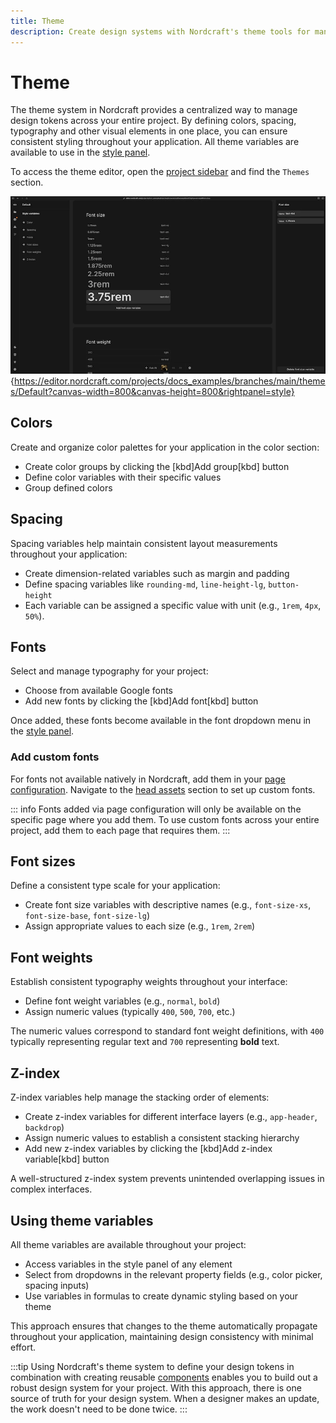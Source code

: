 ```yaml
---
title: Theme
description: Create design systems with Nordcraft's theme tools for managing colors, spacing, typography, fonts, and more across your project.
---
```


# Theme

The theme system in Nordcraft provides a centralized way to manage design tokens across your entire project. By defining colors, spacing, typography and other visual elements in one place, you can ensure consistent styling throughout your application. All theme variables are available to use in the [style panel](/the-editor/element-panel#style-panel).

To access the theme editor, open the [project sidebar](/the-editor/project-sidebar#project-sidebar) and find the `Themes` section.

![The Nordcraft theme editor. On the left are the following selectable categories: colors, spacing, fonts, font sizes, font weights, z-index. On the central canvas, a list of font size theme variables are displayed in their corresponding size. On the right, a panel is open where you can edit the name and value of the theme variable, and delete it using a button at the bottom of the panel.|16/9](theme.webp 'Theme'){https://editor.nordcraft.com/projects/docs_examples/branches/main/themes/Default?canvas-width=800&canvas-height=800&rightpanel=style}

## Colors

Create and organize color palettes for your application in the color section:

- Create color groups by clicking the [kbd]Add group[kbd] button
- Define color variables with their specific values
- Group defined colors

## Spacing

Spacing variables help maintain consistent layout measurements throughout your application:

- Create dimension-related variables such as margin and padding
- Define spacing variables like `rounding-md`, `line-height-lg`, `button-height`
- Each variable can be assigned a specific value with unit (e.g., `1rem`, `4px`, `50%`).

## Fonts

Select and manage typography for your project:

- Choose from available Google fonts
- Add new fonts by clicking the [kbd]Add font[kbd] button

Once added, these fonts become available in the font dropdown menu in the [style panel](/the-editor/element-panel#style-panel).

### Add custom fonts

For fonts not available natively in Nordcraft, add them in your [page configuration](/pages/page-configuration). Navigate to the [head assets](/pages/page-configuration#head-assets) section to set up custom fonts.

::: info
Fonts added via page configuration will only be available on the specific page where you add them. To use custom fonts across your entire project, add them to each page that requires them.
:::

## Font sizes

Define a consistent type scale for your application:

- Create font size variables with descriptive names (e.g., `font-size-xs`, `font-size-base`, `font-size-lg`)
- Assign appropriate values to each size (e.g., `1rem`, `2rem`)

## Font weights

Establish consistent typography weights throughout your interface:

- Define font weight variables (e.g., `normal`, `bold`)
- Assign numeric values (typically `400`, `500`, `700`, etc.)

The numeric values correspond to standard font weight definitions, with `400` typically representing regular text and `700` representing **bold** text.

## Z-index

Z-index variables help manage the stacking order of elements:

- Create z-index variables for different interface layers (e.g., `app-header`, `backdrop`)
- Assign numeric values to establish a consistent stacking hierarchy
- Add new z-index variables by clicking the [kbd]Add z-index variable[kbd] button

A well-structured z-index system prevents unintended overlapping issues in complex interfaces.

## Using theme variables

All theme variables are available throughout your project:

- Access variables in the style panel of any element
- Select from dropdowns in the relevant property fields (e.g., color picker, spacing inputs)
- Use variables in formulas to create dynamic styling based on your theme

This approach ensures that changes to the theme automatically propagate throughout your application, maintaining design consistency with minimal effort.

:::tip
Using Nordcraft's theme system to define your design tokens in combination with creating reusable [components](/components/overview) enables you to build out a robust design system for your project. With this approach, there is one source of truth for your design system. When a designer makes an update, the work doesn't need to be done twice.
:::
